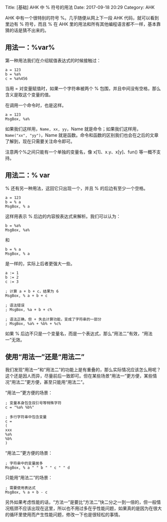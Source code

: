 Title: [基础] AHK 中 % 符号的用法
Date: 2017-09-18 20:29
Category: AHK

AHK 中有一个很特别的符号 %。几乎随便从网上下一段 AHK 代码，就可以看到里边有 % 符号，而且 % 在 AHK 里的用法和所有其他编程语言都不一样，基本靠猜的话是猜不出来的。

## 用法一：%var%

第一种用法我们在介绍赋值表达式的时候接触过：

```
a = 123
b = %a%
c = %a%456
```

当用 = 对变量赋值时，如果一个字符串被两个 % 包围，并且中间没有空格，那么含义是取这个变量的值。

在调用一个命令时，也是这样。

```
a = 123
MsgBox, %a%
```

如果我们这样用，`Name, xx, yy`，Name 就是命令；如果我们这样用，`Name("xx", "yy")`，Name 就是函数。命令和函数的区别我们也会在之后的文章了解到，现在只需要关注命令即可。

注意两个%之间只能有一个单独的变量名，像 x[1]、x.y、x[y]、fun() 等一概不支持。

## 用法二：% var

% 还有另一种用法，这回它只出现一个，并且 % 的后边有至少一个空格。

```
a = 123
b = % a
MsgBox, % a
```

这样用表示 % 后边的内容按表达式来解析。我们可以认为：

```
b = %a%
MsgBox, %a%
```

和

```
b = % a
MsgBox, % a
```

是一样的，实际上后者更强大一些。

```
a := 1
b := 2
c := 3

; 计算 a + b + c，结果为 6
MsgBox, % a + b + c

; 语法错误
; MsgBox, %a + b + c%

; 语法正确，但 + 失去计算功能，变成了字符串的一部分
; MsgBox, %a% + %b% + %c%
```

如果 % 后边不只是一个变量名，而是一个表达式，那么“用法二”有效，“用法一”无效。

## 使用“用法一”还是“用法二”

我们发现“用法一”和“用法二”的功能上是有重叠的，那么实际情况应该怎么用呢？这个还是因人而异，尽量前后一致即可。但在某些场景“用法一”更方便，某些情况“用法二”更方便，甚至只能用“用法二”。

“用法一”更方便的场景：

```
; 变量本身包含双引号等特殊字符
c = "%a% %b%"

; 多行字符串中包含变量
c =
(
xxx
%a%
%b%
)
```

“用法二”更方便的场景：

```
; 字符串中的变量居多
MsgBox, % a " " b " " c " " d
```

只能用“用法二”的场景：

```
; 需要使用表达式
MsgBox, % a + b - c
```

另外如果考虑性能的话，“方法一”是要比“方法二”快二分之一到一倍的，但一般情况瓶颈不应该出现在这里，所以也不用过多在乎性能问题，如果真的是因为在很大的循环里使用而产生性能问题，修改一下也是很轻松的事情。
